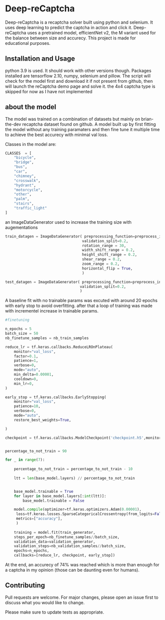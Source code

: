 # Deep-reCaptcha


Deep-reCaptcha is a recaptcha solver built using python and selenium. It uses deep learning to predict the captcha in action and click it. Deep-reCaptcha uses a pretrained model, efficientNet v2, the M variant used for the balance between size and accurecy. This project is made for educational purposes.

## Installation and Usage

python 3.9 is used. It should work with other versions though. Packages installed are tensorflow 2.10, numpy, selenium and pillow.
The script will check for the model first and download it if not present from github, then will launch the reCaptcha demo page and solve it. the 4x4 captcha type is skipped for now as I have not implemented 


## about the model

The model was trained on a combination of datasets but mainly on brian-the-dev recaptcha dataset found on github. A model built up by first fitting the model without any training paramaters and then fine tune it multiple time to achieve the best accurecy with minimal val loss.

Classes in the model are:
```python
CLASSES  = [
    "bicycle",
    "bridge",
    "bus",
    "car",
    "chimney",
    "crosswalk",
    "hydrant",
    "motorcycle",
    "other",
    "palm",
    "stairs",
    "traffic_light"
]
```

an ImageDataGenerator used to increase the training size with augementations

```python
train_datagen = ImageDataGenerator( preprocessing_function=preprocess_input ,
                                   validation_split=0.2,
                                   rotation_range = 30,
                                   width_shift_range = 0.2,
                                   height_shift_range = 0.2,
                                   shear_range = 0.2,
                                   zoom_range = 0.2,
                                   horizontal_flip = True,
                                   )

test_datagen = ImageDataGenerator( preprocessing_function=preprocess_input,
                                  validation_split=0.2,
                                  )
```

A baseline fit with no trainable params was excuted with around 20 epochs with early stop to avoid overfitting. after that a loop of training was made with incrementel increase in trainable params.

```python
#finetuning

n_epochs = 5
batch_size = 50
nb_finetune_samples = nb_train_samples

reduce_lr = tf.keras.callbacks.ReduceLROnPlateau(
    monitor="val_loss",
    factor=0.1,
    patience=1,
    verbose=0,
    mode="auto",
    min_delta=0.00001,
    cooldown=0,
    min_lr=0,
)

early_stop = tf.keras.callbacks.EarlyStopping(
    monitor="val_loss",
    patience=10,
    verbose=0,
    mode="auto",
    restore_best_weights=True,

)

checkpoint = tf.keras.callbacks.ModelCheckpoint('checkpoint.h5',monitor='val_loss', save_best_only=True)


percentage_to_not_train = 90

for _ in range(7):
    
    percentage_to_not_train = percentage_to_not_train - 10
    
    ltt = len(base_model.layers) // percentage_to_not_train


    base_model.trainable = True
    for layer in base_model.layers[:int(ltt)]:
        base_model.trainable = False

    model.compile(optimizer=tf.keras.optimizers.Adam(0.00001),
     loss=tf.keras.losses.SparseCategoricalCrossentropy(from_logits=False),
     metrics=["accuracy"],
     )
    
    training = model.fit(train_generator,
    steps_per_epoch=nb_finetune_samples//batch_size,
    validation_data=validation_generator,
    validation_steps=nb_validation_samples//batch_size,
    epochs=n_epochs,
    callbacks=[reduce_lr, checkpoint, early_stop])
```

At the end, an accurecy of 74% was reached which is more than enough for a captcha in my opinion (those can be daunting even for humans).


## Contributing

Pull requests are welcome. For major changes, please open an issue first
to discuss what you would like to change.

Please make sure to update tests as appropriate.
